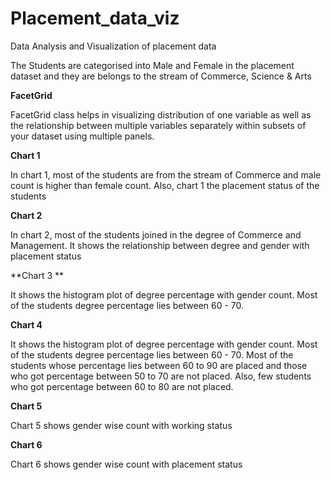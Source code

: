 # Placement_data_viz
Data Analysis and Visualization of placement data

 The Students are categorised into Male and Female in the placement dataset and they are belongs to the stream of Commerce, Science & Arts
 
 **FacetGrid**
 
 FacetGrid class helps in visualizing distribution of one variable as well as the relationship between multiple variables separately within subsets of your dataset using  multiple panels. 
 
**Chart 1**

 In chart 1, most of the students are from the stream of Commerce and male count is higher than female count. Also, chart 1 the placement status of the students
 
**Chart 2**

 In chart 2, most of the students joined in the degree of Commerce and Management. It shows the relationship between degree and gender with placement status
 
**Chart 3 **

 It shows the histogram plot of degree percentage with gender count. Most of the students degree percentage lies between 60 - 70. 

 **Chart 4**
 
 It shows the histogram plot of degree percentage with gender count. Most of the students degree percentage lies between 60 - 70. Most of the students whose percentage lies between 60 to 90 are placed and those who got percentage between 50 to 70 are not placed. Also, few students who got percentage between 60 to 80 are not placed.
 
 **Chart 5**
 
 Chart 5 shows gender wise count with working status
 
**Chart 6**

 Chart 6 shows gender wise count with placement status
